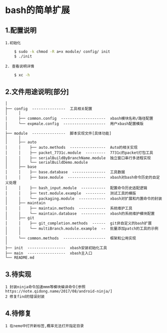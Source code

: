 bash的简单扩展
=====
1.配置说明
----------
    1.初始化
```sh
    $ sudo -k chmod -R a+x module/ config/ init
    $ ./init
```
    2. 查看说明详情
```sh
    $ xc -h
```

2.文件用途说明[部分]
----------
    │
    ├── config  ---------------  工具相关配置
    │     │
    │     ├── common.config  --------------------  xbash模块名称/路径配置
    │     └── expmale.config  -------------------  用户xbash配置模版
    │
    ├── module  ---------------  脚本实现文件[具体功能]
    │     │
    │     ├── auto
    │     │    ├── auto.methods  ----------------  Auto的相关实现
    │     │    ├── packet_7731c.module  ---------  7731c的packet打包工具
    │     │    ├── serialBuildByBranchName.module  独立窗口串行多进程实现
    │     │    └── serialBuildDemo.module
    │     ├── base
    │     │    ├── base.database  ---------------  工具数据
    │     │    ├── base.module  -----------------  xbash对bash命令历史的自定义处理
    │     │    ├── bash_input.module  -----------  配置命令历史适配逻辑
    │     │    ├── test.module.example  ---------  测试工具的模版
    │     │    └── packaging.module  ------------  xbash对扩展和内置命令的封装
    │     ├── maintain
    │     │    ├── maintain.methods  ------------  系统维护工具
    │     │    └── maintain.database  -----------  xbash的系统维护模块配置
    │     ├── git
    │     │    ├── git_completion.methods  ------  git非自定义的bash扩展
    │     │    └── multiBranch.module.example  --  批量添加patch的工具的示例
    │     │
    │     └── common.methods  -------------------  框架和公用实现
    │
    ├── init  -----------------  xbash安装初始化工具
    ├── main  -----------------  xbash主入口
    └── README.md

3.待实现
----------
    1 封装ninja命令加速mmm等模块编译命令[参照 https://note.qidong.name/2017/08/android-ninja/]
    2 修复find的错误封装

4.待修复
----------
    1 在nemo中打开新标签,概率无法打开指定目录

